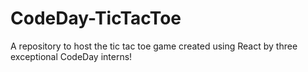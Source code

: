 # CodeDay-TicTacToe
 A repository to host the tic tac toe game created using React by three exceptional CodeDay interns!
